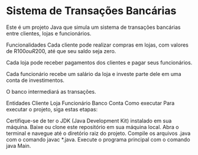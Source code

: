 # Sistema de Transações Bancárias
Este é um projeto Java que simula um sistema de transações bancárias entre clientes, lojas e funcionários.

Funcionalidades
Cada cliente pode realizar compras em lojas, com valores de R$100 ou R$200, até que seu saldo seja zero.

Cada loja pode receber pagamentos dos clientes e pagar seus funcionários.

Cada funcionário recebe um salário da loja e investe parte dele em uma conta de investimentos.

O banco intermediará as transações.

Entidades
Cliente
Loja
Funcionário
Banco
Conta
Como executar
Para executar o projeto, siga estas etapas:

Certifique-se de ter o JDK (Java Development Kit) instalado em sua máquina.
Baixe ou clone este repositório em sua máquina local.
Abra o terminal e navegue até o diretório raiz do projeto.
Compile os arquivos .java com o comando javac *.java.
Execute o programa principal com o comando java Main.
